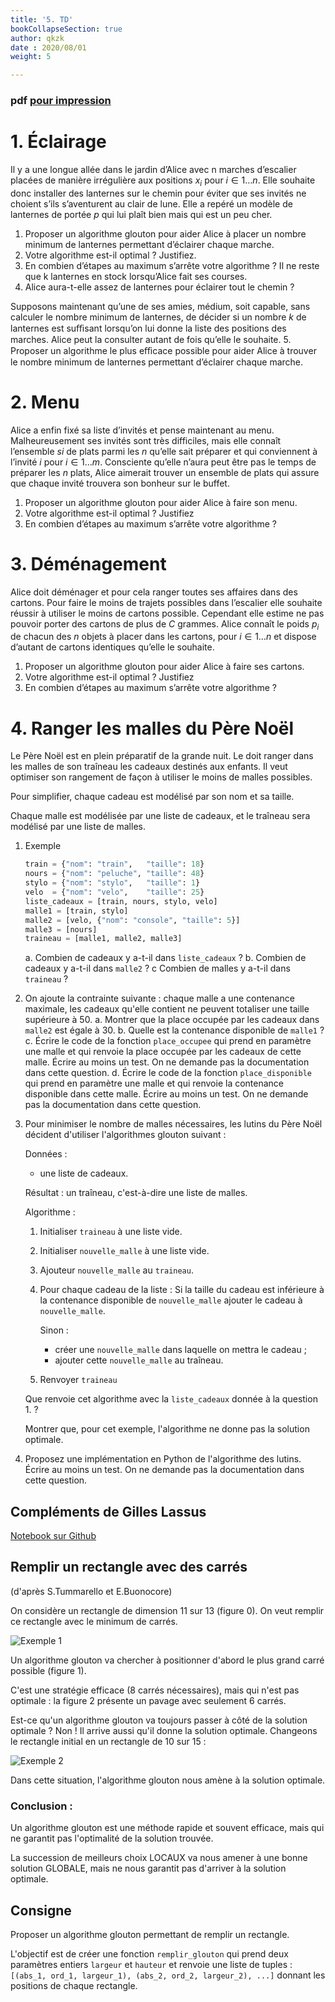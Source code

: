 ```yaml
---
title: '5. TD'
bookCollapseSection: true
author: qkzk
date : 2020/08/01
weight: 5

---
```


### pdf [pour impression](/uploads/docsnsi/algo/glouton/5_td.pdf)

# 1. Éclairage

Il y a une longue allée dans le jardin d’Alice avec n marches d’escalier
placées de manière irrégulière aux positions $x_i$ pour $i \in 1\ldots n$. 
Elle souhaite donc installer des lanternes sur le chemin pour éviter que ses
invités ne choient s’ils s’aventurent au clair de lune. Elle a repéré un
modèle de lanternes de portée $p$ qui lui plaît bien mais qui est un peu cher.

1. Proposer un algorithme glouton pour aider Alice à placer un nombre minimum
    de lanternes permettant d’éclairer chaque marche.
2. Votre algorithme est-il optimal ? Justifiez.
3. En combien d’étapes au maximum s’arrête votre algorithme ?
    Il ne reste que k lanternes en stock lorsqu’Alice fait ses courses.
4. Alice aura-t-elle assez de lanternes pour éclairer tout le chemin ?

Supposons maintenant qu’une de ses amies, médium, soit capable, sans
calculer le nombre minimum de lanternes, de décider si un nombre $k$ de
lanternes est suﬃsant lorsqu’on lui donne la liste des positions des
marches. Alice peut la consulter autant de fois qu’elle le souhaite.
5. Proposer un algorithme le plus eﬃcace possible pour aider Alice à trouver le
    nombre minimum de lanternes permettant d’éclairer chaque marche.

# 2. Menu

Alice a enfin fixé sa liste d’invités et pense maintenant au menu.
Malheureusement ses invités sont très difficiles, mais elle connaît l’ensemble 
$s i$ de plats parmi les $n$ qu’elle sait préparer et qui conviennent à
l’invité $i$ pour $i \in 1\ldots m$. Consciente qu’elle n’aura peut
être pas le temps de préparer les $n$ plats, Alice aimerait trouver un ensemble
de plats qui assure que chaque invité trouvera son bonheur sur le buffet.

1. Proposer un algorithme glouton pour aider Alice à faire son menu.
2. Votre algorithme est-il optimal ? Justifiez
3. En combien d’étapes au maximum s’arrête votre algorithme ?


# 3. Déménagement

Alice doit déménager et pour cela ranger toutes ses affaires dans des cartons.
Pour faire le moins de trajets possibles dans l’escalier elle souhaite réussir
à utiliser le moins de cartons possible. Cependant elle estime ne pas pouvoir
porter des cartons de plus de $C$ grammes. Alice connaît le poids $p_i$ de
chacun des $n$ objets à placer dans les cartons, pour
$i \in 1\ldots n$ et dispose d’autant de cartons identiques qu’elle le souhaite.


1. Proposer un algorithme glouton pour aider Alice à faire ses cartons.
2. Votre algorithme est-il optimal ? Justifiez
3. En combien d’étapes au maximum s’arrête votre algorithme ?

# 4. Ranger les malles du Père Noël

Le Père Noël est en plein préparatif de la grande nuit. Le doit ranger dans les
malles de son traîneau les cadeaux destinés aux enfants. Il veut optimiser
son rangement de façon à utiliser le moins de malles possibles.

Pour simplifier, chaque cadeau est modélisé par son nom et sa taille.

Chaque malle est modélisée par une liste de cadeaux, et le traîneau sera
modélisé par une liste de malles.


1. Exemple

    ```python
    train = {"nom": "train",   "taille": 18}
    nours = {"nom": "peluche", "taille": 48}
    stylo = {"nom": "stylo",   "taille": 1}
    velo  = {"nom": "velo",    "taille": 25}
    liste_cadeaux = [train, nours, stylo, velo]
    malle1 = [train, stylo]
    malle2 = [velo, {"nom": "console", "taille": 5}]
    malle3 = [nours]
    traineau = [malle1, malle2, malle3]
    ```

    a. Combien de cadeaux y a-t-il dans `liste_cadeaux` ?
    b. Combien de cadeaux y a-t-il dans `malle2` ?
    c Combien de malles y a-t-il dans `traineau` ?
2. On ajoute la contrainte suivante : chaque malle a une contenance maximale,
    les cadeaux qu'elle contient ne peuvent totaliser une taille supérieure à
    50.
    a. Montrer que la place occupée par les cadeaux dans `malle2` est égale à 30.
    b. Quelle est la contenance disponible de `malle1` ?
    c. Écrire le code de la fonction `place_occupee` qui prend en paramètre une
        malle et qui renvoie la place occupée par les cadeaux de cette malle.
        Écrire au moins un test. On ne demande pas la documentation dans cette
        question.
    d. Écrire le code de la fonction `place_disponible` qui prend en paramètre
        une malle et qui renvoie la contenance disponible dans cette malle.
        Écrire au moins un test. On ne demande pas la documentation dans cette
        question.
3. Pour minimiser le nombre de malles nécessaires, les lutins du Père Noël
    décident d'utiliser l'algorithmes glouton suivant :

    Données :

    * une liste de cadeaux.

    Résultat : un traîneau, c'est-à-dire une liste de malles.

    Algorithme :

    1. Initialiser `traineau` à une liste vide.
    2. Initialiser `nouvelle_malle` à une liste vide.
    3. Ajouteur `nouvelle_malle` au `traineau`.
    4. Pour chaque cadeau de la liste :
        Si la taille du cadeau est inférieure à la contenance disponible
        de `nouvelle_malle` ajouter le cadeau à `nouvelle_malle`.

        Sinon :
        * créer une `nouvelle_malle` dans laquelle on mettra le cadeau ;
        * ajouter cette `nouvelle_malle` au traîneau.
    5. Renvoyer `traineau`

    Que renvoie cet algorithme avec la `liste_cadeaux` donnée à la question 1. ?

    Montrer que, pour cet exemple, l'algorithme ne donne pas la solution
    optimale.

4. Proposez une implémentation en Python de l'algorithme des lutins. Écrire
    au moins un test. On ne demande pas la documentation dans cette question.

## Compléments de Gilles Lassus

[Notebook sur Github](https://github.com/glassus/nsi/blob/master/Premiere/Theme05_Algorithmique/06_Algorithmes_gloutons.ipynb)

## Remplir un rectangle avec des carrés
(d'après S.Tummarello et E.Buonocore)

On considère un rectangle de dimension 11 sur 13 (figure 0). On veut remplir ce rectangle avec le minimum de carrés.

![Exemple 1](/docs/nsi/cours_premiere/algorithmique/glouton/5_td/img/0.png)

Un algorithme glouton va chercher à positionner d'abord le plus grand carré possible (figure 1).

C'est une stratégie efficace (8 carrés nécessaires), mais qui n'est pas optimale : la figure 2 présente un pavage avec seulement 6 carrés.

Est-ce qu'un algorithme glouton va toujours passer à côté de la solution optimale ? Non ! Il arrive aussi qu'il donne la solution optimale. Changeons le rectangle initial en un rectangle de 10 sur 15 :

![Exemple 2](/docs/nsi/cours_premiere/algorithmique/glouton/5_td/img/1.png)

Dans cette situation, l'algorithme glouton nous amène à la solution optimale.

### Conclusion :
Un algorithme glouton est une méthode rapide et souvent efficace, mais qui ne garantit pas l'optimalité de la solution trouvée.

La succession de meilleurs choix LOCAUX va nous amener à une bonne solution GLOBALE, mais ne nous garantit pas d'arriver à la solution optimale.

## Consigne

Proposer un algorithme glouton permettant de remplir un rectangle.

L'objectif est de créer une fonction `remplir_glouton` qui prend deux paramètres entiers `largeur` et `hauteur`
et renvoie une liste de tuples : `[(abs_1, ord_1, largeur_1), (abs_2, ord_2, largeur_2), ...]` 
donnant les positions de chaque rectangle.


